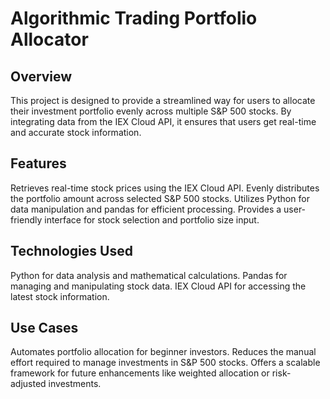 # Algorithmic Trading Portfolio Allocator

## Overview
This project is designed to provide a streamlined way for users to allocate their investment portfolio evenly across multiple S&P 500 stocks. By integrating data from the IEX Cloud API, it ensures that users get real-time and accurate stock information.

## Features
Retrieves real-time stock prices using the IEX Cloud API.
Evenly distributes the portfolio amount across selected S&P 500 stocks.
Utilizes Python for data manipulation and pandas for efficient processing.
Provides a user-friendly interface for stock selection and portfolio size input.

## Technologies Used
Python for data analysis and mathematical calculations.
Pandas for managing and manipulating stock data.
IEX Cloud API for accessing the latest stock information.

## Use Cases
Automates portfolio allocation for beginner investors.
Reduces the manual effort required to manage investments in S&P 500 stocks.
Offers a scalable framework for future enhancements like weighted allocation or risk-adjusted investments.

